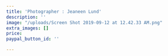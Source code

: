 ```yaml
---
title: 'Photographer : Jeaneen Lund'
description: ''
image: "/uploads/Screen Shot 2019-09-12 at 12.42.33 AM.png"
extra_images: []
price: 
paypal_button_id: ''

---
```

